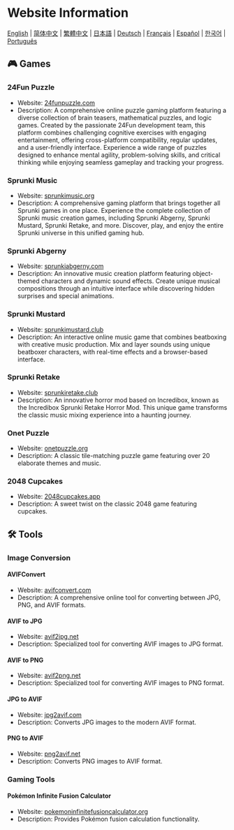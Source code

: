 # Website Information

[English](./README.md) | [简体中文](./README_CN.md) | [繁體中文](./README_TW.md) | [日本語](./README_JP.md) | [Deutsch](./README_DE.md) | [Français](./README_FR.md) | [Español](./README_ES.md) | [한국어](./README_KR.md) | [Português](./README_PT.md)

## 🎮 Games

### 24Fun Puzzle

- Website: [24funpuzzle.com](https://24funpuzzle.com?utm_source=github)
- Description: A comprehensive online puzzle gaming platform featuring a diverse collection of brain teasers, mathematical puzzles, and logic games. Created by the passionate 24Fun development team, this platform combines challenging cognitive exercises with engaging entertainment, offering cross-platform compatibility, regular updates, and a user-friendly interface. Experience a wide range of puzzles designed to enhance mental agility, problem-solving skills, and critical thinking while enjoying seamless gameplay and tracking your progress.

### Sprunki Music

- Website: [sprunkimusic.org](https://sprunkimusic.org?utm_source=github)
- Description: A comprehensive gaming platform that brings together all Sprunki games in one place. Experience the complete collection of Sprunki music creation games, including Sprunki Abgerny, Sprunki Mustard, Sprunki Retake, and more. Discover, play, and enjoy the entire Sprunki universe in this unified gaming hub.

### Sprunki Abgerny

- Website: [sprunkiabgerny.com](https://sprunkiabgerny.com?utm_source=github)
- Description: An innovative music creation platform featuring object-themed characters and dynamic sound effects. Create unique musical compositions through an intuitive interface while discovering hidden surprises and special animations.

### Sprunki Mustard

- Website: [sprunkimustard.club](https://sprunkimustard.club?utm_source=github)
- Description: An interactive online music game that combines beatboxing with creative music production. Mix and layer sounds using unique beatboxer characters, with real-time effects and a browser-based interface.

### Sprunki Retake

- Website: [sprunkiretake.club](https://sprunkiretake.club?utm_source=github)
- Description: An innovative horror mod based on Incredibox, known as the Incredibox Sprunki Retake Horror Mod. This unique game transforms the classic music mixing experience into a haunting journey.

### Onet Puzzle

- Website: [onetpuzzle.org](https://onetpuzzle.org?utm_source=github)
- Description: A classic tile-matching puzzle game featuring over 20 elaborate themes and music.

### 2048 Cupcakes

- Website: [2048cupcakes.app](https://2048cupcakes.app?utm_source=github)
- Description: A sweet twist on the classic 2048 game featuring cupcakes.

## 🛠️ Tools

### Image Conversion

#### AVIFConvert

- Website: [avifconvert.com](https://avifconvert.com?utm_source=github)
- Description: A comprehensive online tool for converting between JPG, PNG, and AVIF formats.

#### AVIF to JPG

- Website: [avif2jpg.net](https://avif2jpg.net?utm_source=github)
- Description: Specialized tool for converting AVIF images to JPG format.

#### AVIF to PNG

- Website: [avif2png.net](https://avif2png.net?utm_source=github)
- Description: Specialized tool for converting AVIF images to PNG format.

#### JPG to AVIF

- Website: [jpg2avif.com](https://jpg2avif.com?utm_source=github)
- Description: Converts JPG images to the modern AVIF format.

#### PNG to AVIF

- Website: [png2avif.net](https://png2avif.net?utm_source=github)
- Description: Converts PNG images to AVIF format.

### Gaming Tools

#### Pokémon Infinite Fusion Calculator

- Website: [pokemoninfinitefusioncalculator.org](https://pokemoninfinitefusioncalculator.org?utm_source=github)
- Description: Provides Pokémon fusion calculation functionality.
